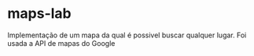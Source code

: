 # maps-lab
Implementação de um mapa da qual é possivel buscar qualquer lugar.
Foi usada a API de mapas do Google

